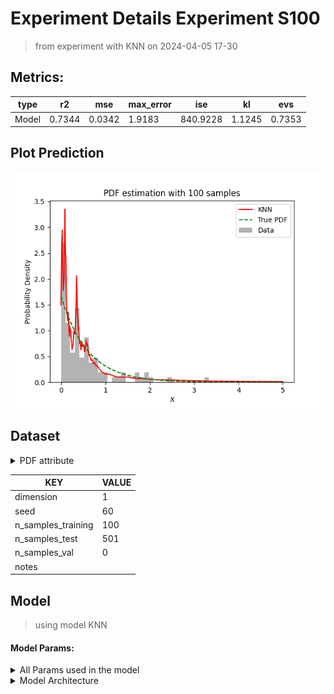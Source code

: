 # Experiment Details Experiment S100
> from experiment with KNN
> on 2024-04-05 17-30
## Metrics:
                                                                    
| type  | r2     | mse    | max_error | ise      | kl     | evs    |
|-------|--------|--------|-----------|----------|--------|--------|
| Model | 0.7344 | 0.0342 | 1.9183    | 840.9228 | 1.1245 | 0.7353 |
                                                                    
## Plot Prediction

<img src="pdf_36109ad5.png">

## Dataset

<details><summary>PDF attribute</summary>

#### Dimension 1
                               
| type        | rate | weight |
|-------------|------|--------|
| exponential | 0.6  | 1      |
                               
</details>
                              
| KEY                | VALUE |
|--------------------|-------|
| dimension          | 1     |
| seed               | 60    |
| n_samples_training | 100   |
| n_samples_test     | 501   |
| n_samples_val      | 0     |
| notes              |       |
                              
## Model
> using model KNN
#### Model Params:
<details><summary>All Params used in the model </summary>

                            
| KEY | VALUE              |
|-----|--------------------|
| k1  | 1.0494451711015031 |
| kn  | 23                 |
                            
</details>

<details><summary>Model Architecture </summary>

KNN_Model(k1=1.0494451711015031, kn=10, training=array([1.30148953e-02, 1.15374750e+00, 1.91807440e+00, 7.32924999e-01,
       3.78304010e-01, 4.41031262e-01, 5.09581419e-01, 1.28441908e-01,
       3.34548609e-02, 1.95962884e-03, 4.45490994e-01, 3.33179772e-01,
       1.01530508e-01, 2.43199842e-01, 4.40847295e-02, 2.92984681e-03,
       4.88895174e-02, 2.56930267e-01, 2.58482261e-01, 3.40453874e-01,
       1.07983339e-01, 3.67948061e-01, 3.50034492e-01, 7.94931712e-02,
       2.23841276e-01, 5.32728505e-01, 9.51941897e-01, 5.33557086e-01,
       3.39527423e-01, 3.33350024e+00, 8.79545191e-01, 3.69781153e-01,
       8.11639234e-02, 9.31286450e-02, 2.58506626e-02, 6.95680007e-02,
       1.71325972e+00, 9.09118319e-01, 7.78971557e-01, 8.19182392e-01,
       1.41123886e+00, 5.30832063e-01, 7.97651823e-03, 4.91557239e-01,
       1.32352259e-02, 9.08857229e-02, 1.76177958e-01, 4.28242105e-01,
       1.68987780e-01, 9.48566564e-02, 1.96776840e-01, 2.06782101e-02,
       3.30798073e-01, 5.53864826e-01, 4.11646700e-02, 1.30210207e-01,
       2.44777367e+00, 6.72923555e-01, 8.99051187e-02, 2.67700760e-02,
       6.27213998e-02, 1.01044333e+00, 1.54815159e-01, 1.39262495e+00,
       5.58988873e-01, 1.30539785e-01, 4.08382882e-01, 1.81507750e+00,
       3.15601206e-02, 7.47240263e-01, 4.12828492e-01, 5.78974733e-01,
       5.93230426e-01, 4.06598278e-01, 1.81781600e-01, 3.85279924e-02,
       6.31687873e-01, 3.36548074e-01, 3.53299099e-01, 1.33059004e+00,
       3.74223212e-01, 5.52039174e-01, 2.18818285e-02, 6.77817099e-01,
       6.57531814e-01, 7.98334749e-01, 1.04913069e-01, 2.46237640e-01,
       2.88940326e-01, 3.32806256e-01, 1.87680119e-01, 1.92494579e+00,
       1.98860024e+00, 1.70462433e-01, 8.22879000e-02, 9.87740939e-02,
       1.54425989e-01, 1.76324440e+00, 8.02021837e-02, 6.22571330e-01]))
</details>

